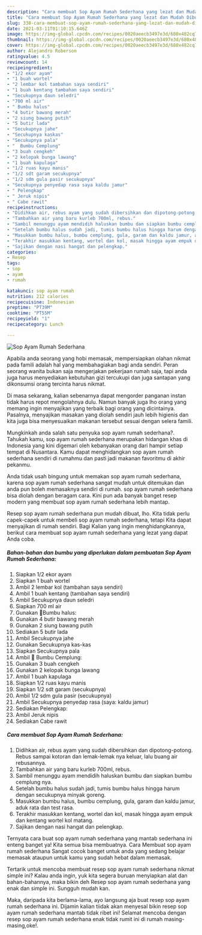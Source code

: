 ```yaml
---
description: "Cara membuat Sop Ayam Rumah Sederhana yang lezat dan Mudah Dibuat"
title: "Cara membuat Sop Ayam Rumah Sederhana yang lezat dan Mudah Dibuat"
slug: 338-cara-membuat-sop-ayam-rumah-sederhana-yang-lezat-dan-mudah-dibuat
date: 2021-03-11T01:10:15.646Z
image: https://img-global.cpcdn.com/recipes/0020aeecb3497e3d/680x482cq70/sop-ayam-rumah-sederhana-foto-resep-utama.jpg
thumbnail: https://img-global.cpcdn.com/recipes/0020aeecb3497e3d/680x482cq70/sop-ayam-rumah-sederhana-foto-resep-utama.jpg
cover: https://img-global.cpcdn.com/recipes/0020aeecb3497e3d/680x482cq70/sop-ayam-rumah-sederhana-foto-resep-utama.jpg
author: Alejandro Roberson
ratingvalue: 4.5
reviewcount: 14
recipeingredient:
- "1/2 ekor ayam"
- "1 buah wortel"
- "2 lembar kol tambahan saya sendiri"
- "1 buah kentang tambahan saya sendiri"
- "Secukupnya daun seledri"
- "700 ml air"
- " Bumbu halus"
- "4 butir bawang merah"
- "2 siung bawang putih"
- "5 butir lada"
- "Secukupnya jahe"
- "Secukupnya kaskas"
- "Secukupnya pala"
- "  Bumbu Cemplung"
- "3 buah cengkeh"
- "2 kelopak bunga lawang"
- "1 buah kapulaga"
- "1/2 ruas kayu manis"
- "1/2 sdt garam secukupnya"
- "1/2 sdm gula pasir secukupnya"
- "Secukupnya penyedap rasa saya kaldu jamur"
- " Pelengkap"
- " Jeruk nipis"
- " Cabe rawit"
recipeinstructions:
- "Didihkan air, rebus ayam yang sudah dibersihkan dan dipotong-potong. Rebus sampai kotoran dan lemak-lemak nya keluar, lalu buang air rebusannya."
- "Tambahkan air yang baru kurleb 700ml, rebus."
- "Sambil menunggu ayam mendidih haluskan bumbu dan siapkan bumbu cemplung nya."
- "Setelah bumbu halus sudah jadi, tumis bumbu halus hingga harum dengan secukupnya minyak goreng."
- "Masukkan bumbu halus, bumbu cemplung, gula, garam dan kaldu jamur, aduk rata dan test rasa."
- "Terakhir masukkan kentang, wortel dan kol, masak hingga ayam empuk dan kentang wortel kol matang."
- "Sajikan dengan nasi hangat dan pelengkap."
categories:
- Resep
tags:
- sop
- ayam
- rumah

katakunci: sop ayam rumah 
nutrition: 212 calories
recipecuisine: Indonesian
preptime: "PT39M"
cooktime: "PT55M"
recipeyield: "1"
recipecategory: Lunch

---
```



![Sop Ayam Rumah Sederhana](https://img-global.cpcdn.com/recipes/0020aeecb3497e3d/680x482cq70/sop-ayam-rumah-sederhana-foto-resep-utama.jpg)

Apabila anda seorang yang hobi memasak, mempersiapkan olahan nikmat pada famili adalah hal yang membahagiakan bagi anda sendiri. Peran seorang  wanita bukan saja mengerjakan pekerjaan rumah saja, tapi anda juga harus menyediakan kebutuhan gizi tercukupi dan juga santapan yang dikonsumsi orang tercinta harus nikmat.

Di masa  sekarang, kalian sebenarnya dapat mengorder panganan instan tidak harus repot mengolahnya dulu. Namun banyak juga lho orang yang memang ingin menyajikan yang terbaik bagi orang yang dicintainya. Pasalnya, menyajikan masakan yang diolah sendiri jauh lebih higienis dan kita juga bisa menyesuaikan makanan tersebut sesuai dengan selera famili. 



Mungkinkah anda salah satu penyuka sop ayam rumah sederhana?. Tahukah kamu, sop ayam rumah sederhana merupakan hidangan khas di Indonesia yang kini digemari oleh kebanyakan orang dari hampir setiap tempat di Nusantara. Kamu dapat menghidangkan sop ayam rumah sederhana sendiri di rumahmu dan pasti jadi makanan favoritmu di akhir pekanmu.

Anda tidak usah bingung untuk memakan sop ayam rumah sederhana, karena sop ayam rumah sederhana sangat mudah untuk ditemukan dan anda pun boleh memasaknya sendiri di rumah. sop ayam rumah sederhana bisa diolah dengan beragam cara. Kini pun ada banyak banget resep modern yang membuat sop ayam rumah sederhana lebih mantap.

Resep sop ayam rumah sederhana pun mudah dibuat, lho. Kita tidak perlu capek-capek untuk membeli sop ayam rumah sederhana, tetapi Kita dapat menyajikan di rumah sendiri. Bagi Kalian yang ingin menghidangkannya, berikut cara membuat sop ayam rumah sederhana yang lezat yang dapat Anda coba.

<!--inarticleads1-->

##### Bahan-bahan dan bumbu yang diperlukan dalam pembuatan Sop Ayam Rumah Sederhana:

1. Siapkan 1/2 ekor ayam
1. Siapkan 1 buah wortel
1. Ambil 2 lembar kol (tambahan saya sendiri)
1. Ambil 1 buah kentang (tambahan saya sendiri)
1. Ambil Secukupnya daun seledri
1. Siapkan 700 ml air
1. Gunakan  🧅Bumbu halus:
1. Gunakan 4 butir bawang merah
1. Gunakan 2 siung bawang putih
1. Sediakan 5 butir lada
1. Ambil Secukupnya jahe
1. Gunakan Secukupnya kas-kas
1. Siapkan Secukupnya pala
1. Ambil  🧅 Bumbu Cemplung:
1. Gunakan 3 buah cengkeh
1. Gunakan 2 kelopak bunga lawang
1. Ambil 1 buah kapulaga
1. Siapkan 1/2 ruas kayu manis
1. Siapkan 1/2 sdt garam (secukupnya)
1. Ambil 1/2 sdm gula pasir (secukupnya)
1. Ambil Secukupnya penyedap rasa (saya: kaldu jamur)
1. Sediakan  Pelengkap:
1. Ambil  Jeruk nipis
1. Sediakan  Cabe rawit




<!--inarticleads2-->

##### Cara membuat Sop Ayam Rumah Sederhana:

1. Didihkan air, rebus ayam yang sudah dibersihkan dan dipotong-potong. Rebus sampai kotoran dan lemak-lemak nya keluar, lalu buang air rebusannya.
1. Tambahkan air yang baru kurleb 700ml, rebus.
1. Sambil menunggu ayam mendidih haluskan bumbu dan siapkan bumbu cemplung nya.
1. Setelah bumbu halus sudah jadi, tumis bumbu halus hingga harum dengan secukupnya minyak goreng.
1. Masukkan bumbu halus, bumbu cemplung, gula, garam dan kaldu jamur, aduk rata dan test rasa.
1. Terakhir masukkan kentang, wortel dan kol, masak hingga ayam empuk dan kentang wortel kol matang.
1. Sajikan dengan nasi hangat dan pelengkap.




Ternyata cara buat sop ayam rumah sederhana yang mantab sederhana ini enteng banget ya! Kita semua bisa membuatnya. Cara Membuat sop ayam rumah sederhana Sangat cocok banget untuk anda yang sedang belajar memasak ataupun untuk kamu yang sudah hebat dalam memasak.

Tertarik untuk mencoba membuat resep sop ayam rumah sederhana nikmat simple ini? Kalau anda ingin, yuk kita segera buruan menyiapkan alat dan bahan-bahannya, maka bikin deh Resep sop ayam rumah sederhana yang enak dan simple ini. Sungguh mudah kan. 

Maka, daripada kita berlama-lama, ayo langsung aja buat resep sop ayam rumah sederhana ini. Dijamin kalian tiidak akan menyesal bikin resep sop ayam rumah sederhana mantab tidak ribet ini! Selamat mencoba dengan resep sop ayam rumah sederhana enak tidak rumit ini di rumah masing-masing,oke!.


